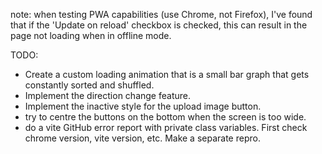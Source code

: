 note: when testing PWA capabilities (use Chrome, not Firefox), I've found that if the 'Update on reload' checkbox is 
checked, this can result in the page not loading when in offline mode.

TODO:
- Create a custom loading animation that is a small bar graph that gets constantly sorted and shuffled.
- Implement the direction change feature.
- Implement the inactive style for the upload image button.
- try to centre the buttons on the bottom when the screen is too wide.
- do a vite GitHub error report with private class variables. First check chrome version, vite version, etc. Make a separate repro.